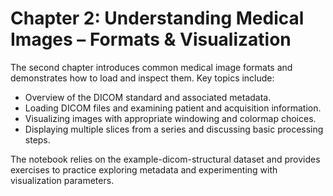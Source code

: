 # Chapter 2: Understanding Medical Images – Formats & Visualization

The second chapter introduces common medical image formats and demonstrates how to load and inspect them. Key topics include:

- Overview of the DICOM standard and associated metadata.
- Loading DICOM files and examining patient and acquisition information.
- Visualizing images with appropriate windowing and colormap choices.
- Displaying multiple slices from a series and discussing basic processing steps.

The notebook relies on the example-dicom-structural dataset and provides exercises to practice exploring metadata and experimenting with visualization parameters.
